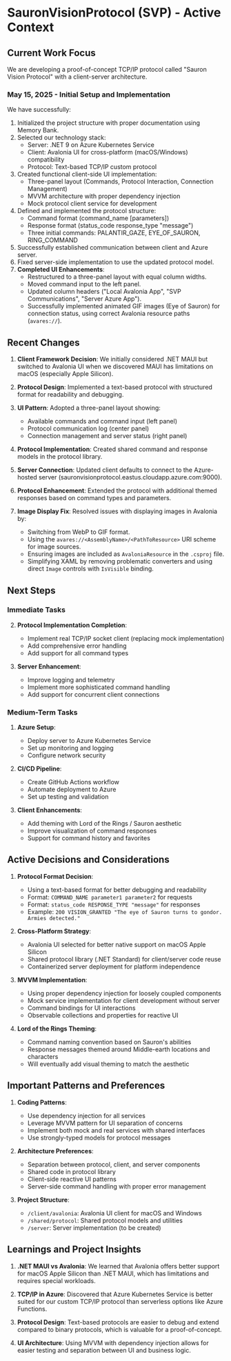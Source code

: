 # SauronVisionProtocol (SVP) - Active Context

## Current Work Focus

We are developing a proof-of-concept TCP/IP protocol called "Sauron Vision Protocol" with a client-server architecture. 

### May 15, 2025 - Initial Setup and Implementation

We have successfully:

1. Initialized the project structure with proper documentation using Memory Bank.
2. Selected our technology stack:
   - Server: .NET 9 on Azure Kubernetes Service
   - Client: Avalonia UI for cross-platform (macOS/Windows) compatibility
   - Protocol: Text-based TCP/IP custom protocol
3. Created functional client-side UI implementation:
   - Three-panel layout (Commands, Protocol Interaction, Connection Management)
   - MVVM architecture with proper dependency injection
   - Mock protocol client service for development
4. Defined and implemented the protocol structure:
   - Command format (command_name [parameters])
   - Response format (status_code response_type "message")
   - Three initial commands: PALANTIR_GAZE, EYE_OF_SAURON, RING_COMMAND
5. Successfully established communication between client and Azure server.
6. Fixed server-side implementation to use the updated protocol model.
7. **Completed UI Enhancements**:
   - Restructured to a three-panel layout with equal column widths.
   - Moved command input to the left panel.
   - Updated column headers ("Local Avalonia App", "SVP Communications", "Server Azure App").
   - Successfully implemented animated GIF images (Eye of Sauron) for connection status, using correct Avalonia resource paths (`avares://`).

## Recent Changes

1. **Client Framework Decision**: We initially considered .NET MAUI but switched to Avalonia UI when we discovered MAUI has limitations on macOS (especially Apple Silicon).
   
2. **Protocol Design**: Implemented a text-based protocol with structured format for readability and debugging.
   
3. **UI Pattern**: Adopted a three-panel layout showing:
   - Available commands and command input (left panel)
   - Protocol communication log (center panel)
   - Connection management and server status (right panel)

4. **Protocol Implementation**: Created shared command and response models in the protocol library.

5. **Server Connection**: Updated client defaults to connect to the Azure-hosted server (sauronvisionprotocol.eastus.cloudapp.azure.com:9000).

6. **Protocol Enhancement**: Extended the protocol with additional themed responses based on command types and parameters.

7. **Image Display Fix**: Resolved issues with displaying images in Avalonia by:
    - Switching from WebP to GIF format.
    - Using the `avares://<AssemblyName>/<PathToResource>` URI scheme for image sources.
    - Ensuring images are included as `AvaloniaResource` in the `.csproj` file.
    - Simplifying XAML by removing problematic converters and using direct `Image` controls with `IsVisible` binding.

## Next Steps

### Immediate Tasks

2. **Protocol Implementation Completion**:
   - Implement real TCP/IP socket client (replacing mock implementation)
   - Add comprehensive error handling
   - Add support for all command types

3. **Server Enhancement**:
   - Improve logging and telemetry
   - Implement more sophisticated command handling
   - Add support for concurrent client connections

### Medium-Term Tasks

1. **Azure Setup**:
   - Deploy server to Azure Kubernetes Service
   - Set up monitoring and logging
   - Configure network security

2. **CI/CD Pipeline**:
   - Create GitHub Actions workflow
   - Automate deployment to Azure
   - Set up testing and validation

3. **Client Enhancements**:
   - Add theming with Lord of the Rings / Sauron aesthetic
   - Improve visualization of command responses
   - Support for command history and favorites

## Active Decisions and Considerations

1. **Protocol Format Decision**: 
   - Using a text-based format for better debugging and readability
   - Format: `COMMAND_NAME parameter1 parameter2` for requests
   - Format: `status_code RESPONSE_TYPE "message"` for responses
   - Example: `200 VISION_GRANTED "The eye of Sauron turns to gondor. Armies detected."`

2. **Cross-Platform Strategy**:
   - Avalonia UI selected for better native support on macOS Apple Silicon
   - Shared protocol library (.NET Standard) for client/server code reuse
   - Containerized server deployment for platform independence

3. **MVVM Implementation**:
   - Using proper dependency injection for loosely coupled components
   - Mock service implementation for client development without server
   - Command bindings for UI interactions
   - Observable collections and properties for reactive UI

4. **Lord of the Rings Theming**:
   - Command naming convention based on Sauron's abilities
   - Response messages themed around Middle-earth locations and characters
   - Will eventually add visual theming to match the aesthetic

## Important Patterns and Preferences

1. **Coding Patterns**:
   - Use dependency injection for all services
   - Leverage MVVM pattern for UI separation of concerns
   - Implement both mock and real services with shared interfaces
   - Use strongly-typed models for protocol messages

2. **Architecture Preferences**:
   - Separation between protocol, client, and server components
   - Shared code in protocol library
   - Client-side reactive UI patterns
   - Server-side command handling with proper error management

3. **Project Structure**:
   - `/client/avalonia`: Avalonia UI client for macOS and Windows
   - `/shared/protocol`: Shared protocol models and utilities
   - `/server`: Server implementation (to be created)

## Learnings and Project Insights

1. **.NET MAUI vs Avalonia**: We learned that Avalonia offers better support for macOS Apple Silicon than .NET MAUI, which has limitations and requires special workloads.

2. **TCP/IP in Azure**: Discovered that Azure Kubernetes Service is better suited for our custom TCP/IP protocol than serverless options like Azure Functions.

3. **Protocol Design**: Text-based protocols are easier to debug and extend compared to binary protocols, which is valuable for a proof-of-concept.

4. **UI Architecture**: Using MVVM with dependency injection allows for easier testing and separation between UI and business logic.
